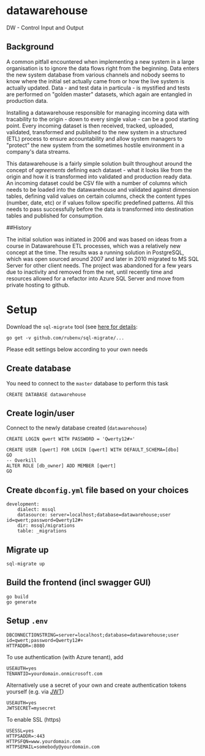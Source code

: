 # datawarehouse
DW - Control Input and Output

## Background

A common pitfall encountered when implementing a new system in a large
organisation is to ignore the data flows right from the
beginning. Data enters the new system database from various channels
and nobody seems to know where the initial set actually came from or
how the live system is actually updated. Data - and test data in
particula - is mystified and tests are performed on "golden master"
datasets, which again are entangled in production data.

Installing a datawarehouse responsible for managing incoming data with
tracability to the origin - down to every single value - can be a good
starting point. Every incoming dataset is then received, tracked,
uploaded, validated, transformed and published to the new system in a
structured (ETL) process to ensure accountability and allow system
managers to "protect" the new system from the sometimes hostile
environment in a company's data streams.

This datawarehouse is a fairly simple solution built throughout around
the concept of _agreements_ defining each dataset - what it looks like
from the origin and how it is transformed into validated and
production ready data. An incoming dataset could be CSV file with a
number of columns which needs to be loaded into the datawarehouse and
validated against dimension tables, defining valid values on certain
columns, check the content types (number, date, etc) or if values
follow specific predefined patterns. All this needs to pass
successfully before the data is transformed into destination tables
and published for consumption.

##History

The initial solution was initiated in 2006 and was based on ideas from
a course in Datawarehouse ETL processes, which was a relatively new
concept at the time. The results was a running solution in PostgreSQL,
which was open sourced around 2007 and later in 2010 migrated to MS
SQL Server for other client needs. The project was abandoned for a few
years due to inactivity and removed from the net, until recently time
and resources allowed for a refactor into Azure SQL Server and move
from private hosting to github.

# Setup

Download the `sql-migrate` tool (see [here for
details](https://github.com/rubenv/sql-migrate):
````
go get -v github.com/rubenv/sql-migrate/...
````

Please edit settings below according to your own needs

## Create database

You need to connect to the `master` database to perform this task
````
CREATE DATABASE datawarehouse
````

## Create login/user

Connect to the newly database created (`datawarehouse`)
````
CREATE LOGIN qwert WITH PASSWORD = 'Qwerty12#¤'

CREATE USER [qwert] FOR LOGIN [qwert] WITH DEFAULT_SCHEMA=[dbo]
GO
-- Overkill
ALTER ROLE [db_owner] ADD MEMBER [qwert]
GO
````

## Create `dbconfig.yml` file based on your choices
````
development:
    dialect: mssql
    datasource: server=localhost;database=datawarehouse;user id=qwert;password=Qwerty12#¤
    dir: mssql/migrations
    table: _migrations
````

## Migrate up
````
sql-migrate up
````

## Build the frontend (incl swagger GUI)

````
go build
go generate
````

## Setup `.env`

````
DBCONNECTIONSTRING=server=localhost;database=datawarehouse;user id=qwert;password=Qwerty12#¤
HTTPADDR=:8080
````

To use authentication (with Azure tenant), add

````
USEAUTH=yes
TENANTID=yourdomain.onmicrosoft.com
````

Alternatively use a secret of your own and create authentication
tokens yourself (e.g. via [JWT](https://jwt.io/))

````
USEAUTH=yes
JWTSECRET=mysecret
````

To enable SSL (https)

````
USESSL=yes
HTTPSADDR=:443
HTTPSFQN=www.yourdomain.com
HTTPSEMAIL=somebody@yourdomain.com
````
